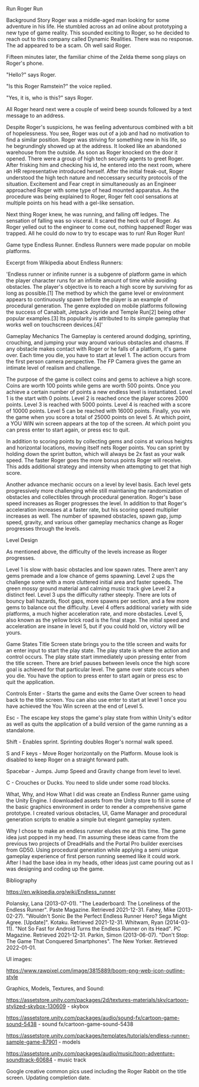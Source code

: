

Run Roger Run

Background Story
Roger was a middle-aged man looking for some adventure in his life.  He stumbled across an ad online about prototyping a new type of game reality.  This sounded exciting to Roger, so he decided to reach out to this company called Dynamic Realities.  There was no response.  The ad appeared to be a scam.  Oh well said Roger.

Fifteen minutes later, the familiar chime of the Zelda theme song plays on Roger's phone.  

"Hello?" says Roger.

"Is this Roger Ramstein?" the voice replied.  

"Yes, it is, who is this?" says Roger.

All Roger heard next were a couple of weird beep sounds followed by a text message to an address.

Despite Roger's suspicions, he was feeling adventurous combined with a bit of hopelessness.  You see, Roger was out of a job and had no motivation to find a similar position.  Roger was striving for something new in his life, so he begrundingly showed up at the address.  It looked like an abandoned warehouse from the outside.  As soon as Roger knocked on the door it opened.  There were a group of high tech security agents to greet Roger.  After frisking him and checking his id, he entered into the next room, where an HR representative introduced herself.  After the initial freak-out, Roger understood the high tech nature and neccessary security protocols of the situation.  Excitement and Fear crept in simultaneously as an Engineer approached Roger with some type of head mounted apparatus.  As the procedure was being explained to Roger, Roger felt cool sensations at multiple points on his head with a gel-like sensation.  

Next thing Roger knew, he was running, and falling off ledges.  The sensation of falling was so visceral.  It scared the heck out of Roger.  As Roger yelled out to the engineer to come out, nothing happened!  Roger was trapped.  All he could do now to try to escape was to run!  Run Roger Run!


Game type
Endless Runner.  Endless Runners were made popular on mobile platforms.

Excerpt from Wikipedia about Endless Runners:

'Endless runner or infinite runner is a subgenre of platform game in which the player character runs for an infinite amount of time while avoiding obstacles. The player's objective is to reach a high score by surviving for as long as possible.[1] The method by which the game level or environment appears to continuously spawn before the player is an example of procedural generation. The genre exploded on mobile platforms following the success of Canabalt, Jetpack Joyride and Temple Run[2] being other popular examples.[3] Its popularity is attributed to its simple gameplay that works well on touchscreen devices.[4]'  


Gameplay Mechanics
The Gameplay is centered around dodging, sprinting, crouching, and jumping your way around various obstacles and chasms.  If any obstacle makes contact with Roger or he falls of a platform, it's game over.  Each time you die, you have to start at level 1.  The action occurs from the first person camera perspective.  The FP Camera gives the game an intimate level of realism and challenge.  

The purpose of the game is collect coins and gems to achieve a high score.  Coins are worth 100 points while gems are worth 500 points.  Once you achieve a certain number of points a new endless level is instantiated.  Level 1 is the start with 0 points.  Level 2 is reached once the player scores 2000 points.  Level 3 is reached with 5000 points.  Level 4 is reached with a score of 10000 points.  Level 5 can be reached with 16000 points.  Finally, you win the game when you score a total of 25000 points on level 5.  At which point, a YOU WIN win screen appears at the top of the screen.  At which point you can press enter to start again, or press esc to quit.

In addition to scoring points by collecting gems and coins at various heights and horizontal locations, moving itself nets Roger points.  You can sprint by holding down the sprint button, which will always be 2x fast as your walk speed.  The faster Roger goes the more bonus points Roger will receive.  This adds additional strategy and intensity when attempting to get that high score.

Another advance mechanic occurs on a level by level basis.  Each level gets progressively more challenging while still maintianing the randomization of obstacles and collectibles through procedural generation.  Roger's base speed increases as Roger progresses the level.  In addition to that Roger's acceleration increases at a faster rate, but his scoring speed multiplier increases as well.  The number of spawned obstacles, spawn gap, jump speed, gravity, and various other gameplay mechanics change as Roger progresses through the levels.  


Level Design

As mentioned above, the difficulty of the levels increase as Roger progresses.

Level 1 is slow with basic obstacles and low spawn rates.  There aren't any gems premade and a low chance of gems spawning.  Level 2 ups the challenge some with a more cluttered initial area and faster speeds.  The green mossy ground material and calming music track give Level 2 a distinct feel.  Level 3 ups the difficulty rather steeply.  There are lots of bouncy ball hazards, floot gaps, more spawns per section, and a few more gems to balance out the difficulty.  Level 4 offers additional variety with side platforms, a much higher acceleration rate, and more obstacles.  Level 5, also known as the yellow brick road is the final stage.  The initial speed and acceleration are insane in level 5, but if you could hold on, victory will be yours.


Game States
Title Screen state brings you to the title screen and waits for an enter input to start the play state.  The play state is where the action and control occurs.  The play state start immediately upon pressing enter from the title screen.  There are brief pauses between levels once the high score goal is achieved for that particular level.  The game over state occurs when you die.  You have the option to press enter to start again or press esc to quit the application.


Controls
Enter - Starts the game and exits the Game Over screen to head back to the title screen.  You can also use enter to start at level 1 once you have achieved the You Win screen at the end of Level 5.

Esc - The escape key stops the game's play state from within Unity's editor as well as quits the application of a build version of the game running as a standalone.

Shift - Enables sprint.  Sprinting doubles Roger's normal walk speed.

S and F keys - Move Roger horizontally on the Platform.  Mouse look is disabled to keep Roger on a straight forward path.

Spacebar - Jumps.  Jump Speed and Gravity change from level to level.

C - Crouches or Ducks.  You need to slide under some road blocks.


What, Why, and How
What I did was create an Endless Runner game using the Unity Engine.  I downloaded assets from the Unity store to fill in some of the basic graphics environment in order to render a comprehensive game prototype.  I created various obstacles, UI, Game Manager and procedural generation scripts to enable a simple but elegant gameplay system.  

Why I chose to make an endless runner eludes me at this time.  The game idea just popped in my head.  I'm assuming these ideas came from the previous two projects of DreadHalls and the Portal Pro builder exercises from GD50.  Using procedural generation while applying a semi unique gameplay experience of first person running seemed like it could work.  After I had the base idea in my heads, other ideas just came pouring out as I was designing and coding up the game.


Bibliography

https://en.wikipedia.org/wiki/Endless_runner

 Polansky, Lana (2013-07-01). "The Leaderboard: The Loneliness of the Endless Runner". Paste Magazine. Retrieved 2021-12-31.
 Fahey, Mike (2013-02-27). "Wouldn't Sonic Be the Perfect Endless Runner Hero? Sega Might Agree. [Update]". Kotaku. Retrieved 2021-12-31.
 Whitwam, Ryan (2014-03-11). "Not So Fast for Android Turns the Endless Runner on its Head". PC Magazine. Retrieved 2021-12-31.
 Parkin, Simon (2013-06-07). "Don't Stop: The Game That Conquered Smartphones". The New Yorker. Retrieved 2022-01-01.
 
 UI images:
 
 https://www.rawpixel.com/image/3815889/boom-png-web-icon-outline-style
 
 Graphics, Models, Textures, and Sound:
 
 https://assetstore.unity.com/packages/2d/textures-materials/sky/cartoon-stylized-skybox-130609 - skybox
 
 https://assetstore.unity.com/packages/audio/sound-fx/cartoon-game-sound-5438 - sound fx/cartoon-game-sound-5438
 
 https://assetstore.unity.com/packages/templates/tutorials/endless-runner-sample-game-87901 - models
 
 https://assetstore.unity.com/packages/audio/music/toon-adventure-soundtrack-60684 - music track
 
 Google creative common pics used including the Roger Rabbit on the title screen.  Updating completion date.
 
 

